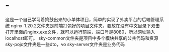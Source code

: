 # -
这是一个自己学习着捣鼓出来的小单体项目，简单的实现了外卖平台的后端管理系统
nginx-1.20.2文件夹是前端打包好的项目文件夹，要放在没有中文目录下双击打开里面的nginx.exe文件，就可以运行前端，端口号是8080，所以网址输入localhost即可。
sky-common文件夹是项目中多个模块共享的公共代码和资源
sky-pojo文件夹是一些dto，vo
sky-server文件夹是业务代码
